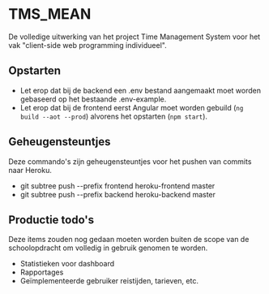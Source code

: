 # TMS_MEAN
De volledige uitwerking van het project Time Management System voor het vak "client-side web programming individueel".

## Opstarten

- Let erop dat bij de backend een .env bestand aangemaakt moet worden gebaseerd op het bestaande .env-example.
- Let erop dat bij de frontend eerst Angular moet worden gebuild (`ng build --aot --prod`) alvorens het opstarten (`npm start`).

## Geheugensteuntjes
Deze commando's zijn geheugensteuntjes voor het pushen van commits naar Heroku.

- git subtree push --prefix frontend heroku-frontend master
- git subtree push --prefix backend heroku-backend master

## Productie todo's
Deze items zouden nog gedaan moeten worden buiten de scope van de schoolopdracht om volledig in gebruik genomen te worden.

- Statistieken voor dashboard
- Rapportages
- Geïmplementeerde gebruiker reistijden, tarieven, etc.
